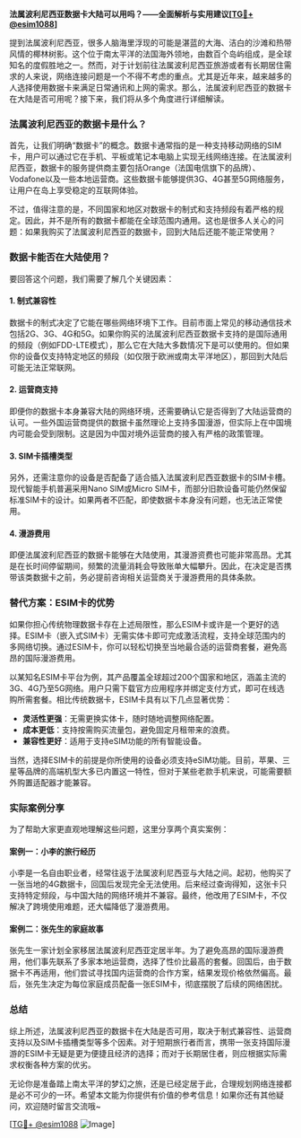 **法属波利尼西亚数据卡大陆可以用吗？——全面解析与实用建议[[TG💪+ @esim1088](https://t.me/s/esim1088)]**

提到法属波利尼西亚，很多人脑海里浮现的可能是湛蓝的大海、洁白的沙滩和热带风情的椰林树影。这个位于南太平洋的法国海外领地，由数百个岛屿组成，是全球知名的度假胜地之一。然而，对于计划前往法属波利尼西亚旅游或者有长期居住需求的人来说，网络连接问题是一个不得不考虑的重点。尤其是近年来，越来越多的人选择使用数据卡来满足日常通讯和上网的需求。那么，法属波利尼西亚的数据卡在大陆是否可用呢？接下来，我们将从多个角度进行详细解读。

### 法属波利尼西亚的数据卡是什么？

首先，让我们明确“数据卡”的概念。数据卡通常指的是一种支持移动网络的SIM卡，用户可以通过它在手机、平板或笔记本电脑上实现无线网络连接。在法属波利尼西亚，数据卡的服务提供商主要包括Orange（法国电信旗下的品牌）、Vodafone以及一些本地运营商。这些数据卡能够提供3G、4G甚至5G网络服务，让用户在岛上享受稳定的互联网体验。

不过，值得注意的是，不同国家和地区对数据卡的制式和支持频段有着严格的规定。因此，并不是所有的数据卡都能在全球范围内通用。这也是很多人关心的问题：如果我购买了法属波利尼西亚的数据卡，回到大陆后还能不能正常使用？

### 数据卡能否在大陆使用？

要回答这个问题，我们需要了解几个关键因素：

#### 1. **制式兼容性**
   数据卡的制式决定了它能在哪些网络环境下工作。目前市面上常见的移动通信技术包括2G、3G、4G和5G。如果你购买的法属波利尼西亚数据卡支持的是国际通用的频段（例如FDD-LTE模式），那么它在大陆大多数情况下是可以使用的。但如果你的设备仅支持特定地区的频段（如仅限于欧洲或南太平洋地区），那回到大陆后可能无法正常联网。

#### 2. **运营商支持**
   即便你的数据卡本身兼容大陆的网络环境，还需要确认它是否得到了大陆运营商的认可。一些外国运营商提供的数据卡虽然理论上支持多国漫游，但实际上在中国境内可能会受到限制。这是因为中国对境外运营商的接入有严格的政策管理。

#### 3. **SIM卡插槽类型**
   另外，还需注意你的设备是否配备了适合插入法属波利尼西亚数据卡的SIM卡槽。现代智能手机普遍采用Nano SIM或Micro SIM卡，而部分旧款设备可能仍然保留标准SIM卡的设计。如果两者不匹配，即使数据卡本身没有问题，也无法正常使用。

#### 4. **漫游费用**
   即便法属波利尼西亚的数据卡能够在大陆使用，其漫游资费也可能非常高昂。尤其是在长时间停留期间，频繁的流量消耗会导致账单大幅攀升。因此，在决定是否携带该类数据卡之前，务必提前咨询相关运营商关于漫游费用的具体条款。

### 替代方案：ESIM卡的优势

如果你担心传统物理数据卡存在上述局限性，那么ESIM卡或许是一个更好的选择。ESIM卡（嵌入式SIM卡）无需实体卡即可完成激活流程，支持全球范围内的多网络切换。通过ESIM卡，你可以轻松切换至当地最合适的运营商套餐，避免高昂的国际漫游费用。

以某知名ESIM卡平台为例，其产品覆盖全球超过200个国家和地区，涵盖主流的3G、4G乃至5G网络。用户只需下载官方应用程序并绑定支付方式，即可在线选购所需套餐。相比传统数据卡，ESIM卡具有以下几点显著优势：

- **灵活性更强**：无需更换实体卡，随时随地调整网络配置。
- **成本更低**：支持按需购买流量包，避免固定月租带来的浪费。
- **兼容性更好**：适用于支持eSIM功能的所有智能设备。

当然，选择ESIM卡的前提是你所使用的设备必须支持eSIM功能。目前，苹果、三星等品牌的高端机型大多已内置这一特性，但对于某些老款手机来说，可能需要额外购置适配器才能兼容。

### 实际案例分享

为了帮助大家更直观地理解这些问题，这里分享两个真实案例：

#### 案例一：小李的旅行经历
小李是一名自由职业者，经常往返于法属波利尼西亚与大陆之间。起初，他购买了一张当地的4G数据卡，回国后发现完全无法使用。后来经过查询得知，这张卡只支持特定频段，与中国大陆的网络环境并不兼容。最终，他改用了ESIM卡，不仅解决了跨境使用难题，还大幅降低了漫游费用。

#### 案例二：张先生的家庭故事
张先生一家计划全家移居法属波利尼西亚定居半年。为了避免高昂的国际漫游费用，他们事先联系了多家本地运营商，选择了性价比最高的套餐。回国后，由于数据卡不再适用，他们尝试寻找国内运营商的合作方案，结果发现价格依然偏高。最后，张先生决定为每位家庭成员配备一张ESIM卡，彻底摆脱了后续的网络困扰。

### 总结

综上所述，法属波利尼西亚的数据卡在大陆是否可用，取决于制式兼容性、运营商支持以及SIM卡插槽类型等多个因素。对于短期旅行者而言，携带一张支持国际漫游的ESIM卡无疑是更为便捷且经济的选择；而对于长期居住者，则应根据实际需求权衡各种方案的优劣。

无论你是准备踏上南太平洋的梦幻之旅，还是已经定居于此，合理规划网络连接都是必不可少的一环。希望本文能为你提供有价值的参考信息！如果你还有其他疑问，欢迎随时留言交流哦~

[[TG💪+ @esim1088](https://t.me/s/esim1088) ![Image](https://i.postimg.cc/4NQfJmqS/Snipaste-2025-05-13-00-14-12.png)]